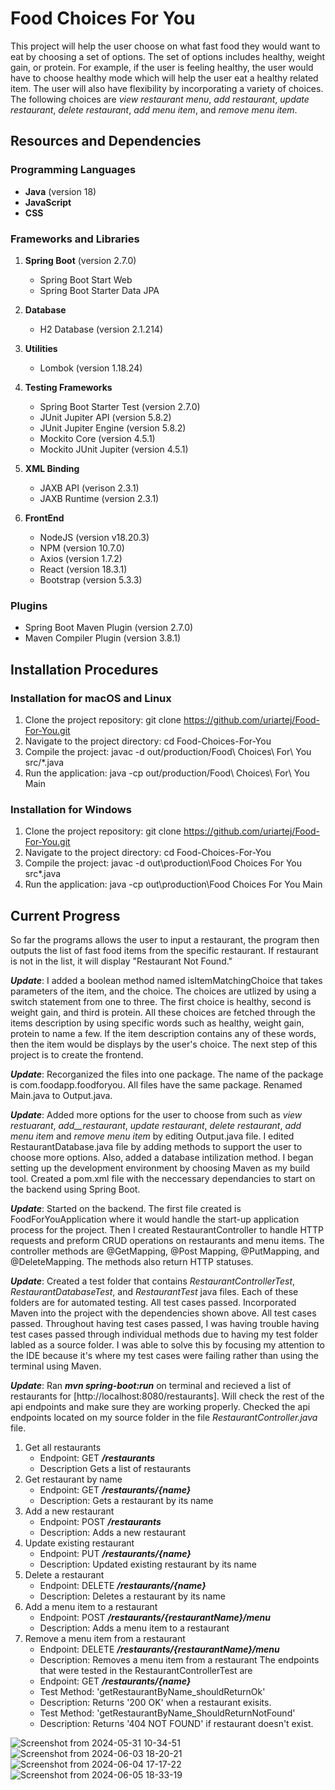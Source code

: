 # Food Choices For You
This project will help the user choose on what fast food they would want to eat by choosing
a set of options. The set of options includes healthy, weight gain, or protein. For example,
if the user is feeling healthy, the user would have to choose healthy mode which will help the 
user eat a healthy related item. The user will also have flexibility by incorporating a variety
of choices. The following choices are _view restaurant menu_, _add restaurant_, _update restaurant_,
_delete restaurant_, _add menu item_, and _remove menu item_. 

## Resources and Dependencies

### Programming Languages
- **Java** (version 18)
- **JavaScript**
- **CSS**

### Frameworks and Libraries
1. **Spring Boot** (version 2.7.0)
   - Spring Boot Start Web
   - Spring Boot Starter Data JPA

2. **Database**
   - H2 Database (version 2.1.214)

3. **Utilities**
   - Lombok (version 1.18.24)

4. **Testing Frameworks**
   - Spring Boot Starter Test (version 2.7.0)
   - JUnit Jupiter API (version 5.8.2)
   - JUnit Jupiter Engine (version 5.8.2)
   - Mockito Core (version 4.5.1)
   - Mockito JUnit Jupiter (version 4.5.1)

5. **XML Binding**
   - JAXB API (verison 2.3.1)
   - JAXB Runtime (version 2.3.1)

6. **FrontEnd**
    - NodeJS (version v18.20.3)
    - NPM (version 10.7.0) 
    - Axios (version 1.7.2)
    - React (version 18.3.1)
    - Bootstrap (version 5.3.3)

### Plugins
   - Spring Boot Maven Plugin (version 2.7.0)
   - Maven Compiler Plugin (version 3.8.1)

## Installation Procedures

### Installation for macOS and Linux
1. Clone the project repository:
   git clone https://github.com/uriartej/Food-For-You.git
2. Navigate to the project directory: 
   cd Food-Choices-For-You
3. Compile the project:
   javac -d out/production/Food\ Choices\ For\ You src/*.java
4. Run the application:
   java -cp out/production/Food\ Choices\ For\ You Main
### Installation for Windows
1. Clone the project repository:
   git clone https://github.com/uriartej/Food-For-You.git
2. Navigate to the project directory:
   cd Food-Choices-For-You
3. Compile the project:
   javac -d out\production\Food Choices For You src\*.java
4. Run the application:
   java -cp out\production\Food Choices For You Main

## Current Progress
So far the programs allows the user to input a restaurant, the program then outputs the list
of fast food items from the specific restaurant. If restaurant is not in the list, it will 
display "Restaurant Not Found."

_**Update**_:
I added a boolean method named isItemMatchingChoice that takes parameters of the item, and the
choice. The choices are utlized by using a switch statement from one to three. The first choice
is healthy, second is weight gain, and third is protein. All these choices are fetched through
the items description by using specific words such as healthy, weight gain, protein to name a few.
If the item description contains any of these words, then the item would be displays by the user's
choice. The next step of this project is to create the frontend.

_**Update**_:
Recorganized the files into one package. The name of the package is com.foodapp.foodforyou. All 
files have the same package. Renamed Main.java to Output.java.

_**Update**_: 
Added more options for the user to choose from such as _view restuarant_, _add__restaurant_, _update 
restaurant_, _delete restaurant_, _add menu item_ and _remove menu item_ by editing Output.java file.
I edited RestaurantDatabase.java file by adding methods to support the user to choose more options. 
Also, added a database intilization method. I began setting up the development environment by choosing
Maven as my build tool. Created a pom.xml file with the neccessary dependancies to start on the backend 
using Spring Boot. 

_**Update**_:
Started on the backend. The first file created is FoodForYouApplication where it would handle the 
start-up application process for the project. Then I created RestaurantController to handle HTTP requests
and preform CRUD operations on restaurants and menu items. The controller methods are @GetMapping, @Post
Mapping, @PutMapping, and @DeleteMapping. The methods also return HTTP statuses. 

_**Update**_:
Created a test folder that contains _RestaurantControllerTest_, _RestaurantDatabaseTest_, and _RestaurantTest_ java
files. Each of these folders are for automated testing. All test cases passed. Incorporated Maven into 
the project with the dependencies shown above. All test cases passed. Throughout having test cases passed, I 
was having trouble having test cases passed through individual methods due to having my test folder labled as
a source folder. I was able to solve this by focusing my attention to the IDE because it's where my test cases
were failing rather than using the terminal using Maven.

_**Update**_:
Ran _**mvn spring-boot:run**_ on terminal and recieved a list of restaurants for [http://localhost:8080/restaurants].
Will check the rest of the api endpoints and make sure they are working properly. Checked the api endpoints located
on my source folder in the file _RestaurantController.java_ file. 
   1. Get all restaurants
      - Endpoint: GET _**/restaurants**_
      - Description Gets a list of restaurants
   2. Get restaurant by name
      - Endpoint: GET **_/restaurants/{name}_**
      - Description: Gets a restaurant by its name
   3. Add a new restaurant
      - Endpoint: POST **_/restaurants_**
      - Description: Adds a new restaurant
   4. Update existing restaurant
      - Endpoint: PUT **_/restaurants/{name}_**
      - Description: Updated existing restaurant by its name
   5. Delete a restaurant
      - Endpoint: DELETE **_/restaurants/{name}_**
      - Description: Deletes a restaurant by its name
   6. Add a menu item to a restaurant
      - Endpoint: POST **_/restaurants/{restaurantName}/menu_**
      - Description: Adds a menu item to a restaurant
   7. Remove a menu item from a restaurant
      - Endpoint: DELETE **_/restaurants/{restaurantName}/menu_**
      - Description: Removes a menu item from a restaurant
   The endpoints that were tested in the RestaurantControllerTest are
      - Endpoint: GET **_/restaurants/{name}_**
      - Test Method: 'getRestaurantByName_shouldReturnOk'
      - Description: Returns '200 OK' when a restaurant exisits.
      - Test Method: 'getRestaurantByName_ShouldReturnNotFound'
      - Description: Returns '404 NOT FOUND' if restaurant doesn't exist.

![Screenshot from 2024-05-31 10-34-51](https://github.com/uriartej/Food-For-You/assets/99374424/b0f80504-40dd-4761-b6f1-0c87585b79ab)
![Screenshot from 2024-06-03 18-20-21](https://github.com/uriartej/Food-For-You/assets/99374424/94a10cc8-f734-4e63-b0a7-7b48fc1144ef)
![Screenshot from 2024-06-04 17-17-22](https://github.com/uriartej/Food-For-You/assets/99374424/a8017565-a19c-4b0f-8c65-a5320fed1e22)
![Screenshot from 2024-06-05 18-33-19](https://github.com/uriartej/Food-For-You/assets/99374424/b40cab35-da4d-46df-9f6f-df3e61fc1a11)


